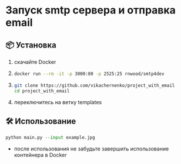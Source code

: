 # Запуск smtp сервера и отправка email

## 📦 Установка

1. скачайте Docker
2. ```bash
   docker run --rm -it -p 3000:80 -p 2525:25 rnwood/smtp4dev
   ```

3. ```bash
   git clone https://github.com/vikachernenko/project_with_email
   cd project_with_email
   ```

4. переключитесь на ветку templates

## 🛠 Использование

```python
python main.py --input example.jpg
```

- после использования не забудьте завершить использование контейнера в Docker
